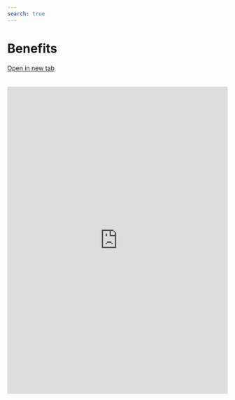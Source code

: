 ```yaml
---
search: true
---
```


# Benefits

[Open in new tab](https://widgets.modyo.com/retail/benefits)

<iframe src="https://widgets.modyo.com/retail/benefits" width="100%" height="700px" frameBorder="0" style="overflow:auto;margin-top:20px;"/>

| Feature             | Description                                                                                                                                                                                                                                                                                                                                                                                          |
|---------------------------|------------------------------------------------------------------------------------------------------------------------------------------------------------------------------------------------------------------------------------------------------------------------------------------------------------------------------------------------------------------------------------------------------|
| Benefits Summary | The benefits summary shows a list of promotions and automatically labels them by category. It also provides each promotion's title and basic information. You can view promotions by location on the map, and it automatically calculates the distance to the nearest promotions using geolocation data. |

<script>

  export default {
    mounted() {

      function setIframeHeightCO(id, ht) {
          var ifrm = document.getElementById(id);
          if(ifrm) {
            ifrm.style.height = ht + 4 + "px";
          }
      }
      // iframed document sends its height using postMessage
      function handleDocHeightMsg(e) {
          // check origin
          if ( e.origin === 'https://widgets.modyo.com' ) {
              // parse data
              var data = JSON.parse( e.data );

              console.log('data:', data)
              // check data object
              if ( data['docHeight'] ) {
                  setIframeHeightCO( 'widgetFrame', data['docHeight'] );
              } else {
                  setIframeHeightCO( 'widgetFrame', 700 );
              }
          }
      }

      // assign message handler
      if ( window.addEventListener ) {
          window.addEventListener('message', handleDocHeightMsg, false);
      }
    }
  }

</script>

